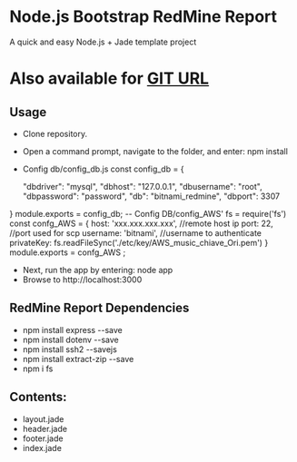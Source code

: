 Node.js Bootstrap RedMine Report
===

A quick and easy Node.js + Jade template project

# Also available for [GIT URL](https://github.com/flaviooo/ReportRedmine)

## Usage
- Clone repository.
- Open a command prompt, navigate to the folder, and enter: npm install
- Config db/config_db.js
  const config_db = {

    "dbdriver": "mysql",
    "dbhost": "127.0.0.1",
    "dbusername": "root",
    "dbpassword": "password",
    "db": "bitnami_redmine",
    "dbport": 3307
    
}
module.exports = config_db;
-- Config DB/config_AWS'
fs = require('fs')
const confg_AWS = {
    host: 'xxx.xxx.xxx.xxx', //remote host ip 
    port: 22, //port used for scp 
    username: 'bitnami', //username to authenticate
    privateKey: fs.readFileSync('./etc/key/AWS_music_chiave_Ori.pem')
  }
module.exports = confg_AWS ;

- Next, run the app by entering: node app
- Browse to http://localhost:3000

## RedMine Report Dependencies
- npm install express --save
- npm install dotenv --save 
- npm install ssh2 --savejs
- npm install extract-zip --save
- npm i fs


## Contents:

- layout.jade
- header.jade
- footer.jade
- index.jade

